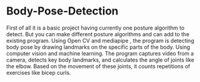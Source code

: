 # Body-Pose-Detection
First of all it is a basic project having currently one posture algorithm to detect.
But you can make different posture algorithms and can add to the existing program.
Using Open CV and mediapipe , the program is detecting body pose by drawing landmarks on the specific parts of the body.
Using computer vision and machine learning.
The program captures video from a camera, detects key body landmarks, and calculates the angle of joints like the elbow. 
Based on the movement of these joints, it counts repetitions of exercises like bicep curls.
